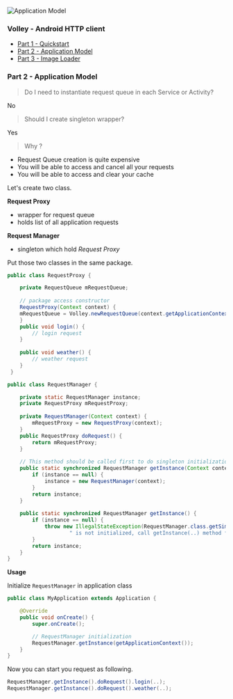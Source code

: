![Application Model][4]

### Volley - Android HTTP client
- [Part 1 - Quickstart][1]
- [Part 2 - Application Model][2]
- [Part 3 - Image Loader][3]

### Part 2 - Application Model

> Do I need to instantiate request queue in each Service or Activity? 

No

> Should I create singleton wrapper?

Yes

> Why ?

 - Request Queue creation is quite expensive 
 - You will be able to access and cancel all your requests 
 - You will be able to access and clear your cache


Let's create two class.

**Request Proxy**

- wrapper for request queue
- holds list of all application requests

**Request Manager**

- singleton which hold *Request Proxy*

Put those two classes in the same package.

```java 
public class RequestProxy {

    private RequestQueue mRequestQueue;
    
    // package access constructor
    RequestProxy(Context context) {
    mRequestQueue = Volley.newRequestQueue(context.getApplicationContext());
    }
    public void login() {
        // login request
    }
    
    public void weather() {
        // weather request
    }
 }
```
```java 
public class RequestManager {

    private static RequestManager instance;
    private RequestProxy mRequestProxy;
    
    private RequestManager(Context context) {
        mRequestProxy = new RequestProxy(context);
    }
    public RequestProxy doRequest() {
        return mRequestProxy;
    }
    
    // This method should be called first to do singleton initialization
    public static synchronized RequestManager getInstance(Context context) {
        if (instance == null) {
            instance = new RequestManager(context);
        }
        return instance;
    }
    
    public static synchronized RequestManager getInstance() {
        if (instance == null) {
            throw new IllegalStateException(RequestManager.class.getSimpleName() +
                    " is not initialized, call getInstance(..) method first.");
        }
        return instance;
    }
}
```

**Usage**

Initialize `RequestManager` in application class
```java 
public class MyApplication extends Application {

    @Override
    public void onCreate() {
        super.onCreate();

        // RequestManager initialization
        RequestManager.getInstance(getApplicationContext());
    }
}
```

Now you can start you request as following.
```java 
RequestManager.getInstance().doRequest().login(..);
RequestManager.getInstance().doRequest().weather(..);
```


  [1]: https://github.com/dmytrodanylyk/dmytrodanylyk/blob/gh-pages/articles/volley-part-1.md
  [2]: https://github.com/dmytrodanylyk/dmytrodanylyk/blob/gh-pages/articles/volley-part-2.md
  [3]: https://github.com/dmytrodanylyk/dmytrodanylyk/blob/gh-pages/articles/volley-part-3.md
  [4]: https://raw.github.com/dmytrodanylyk/dmytrodanylyk/gh-pages/images/articles/volley-part-2.png
